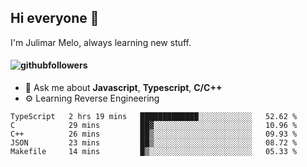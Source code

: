 ## Hi everyone 👋

I'm Julimar Melo, always learning new stuff.

#### ![githubfollowers](https://img.shields.io/github/followers/thamelodev?logo=Github&style=social)

- 💬 Ask me about **Javascript**, **Typescript**, **C/C++**
-  ⚙️ Learning Reverse Engineering

<!--START_SECTION:waka-->
```text
TypeScript   2 hrs 19 mins   █████████████░░░░░░░░░░░░   52.62 % 
C            29 mins         ██▓░░░░░░░░░░░░░░░░░░░░░░   10.96 % 
C++          26 mins         ██▒░░░░░░░░░░░░░░░░░░░░░░   09.93 % 
JSON         23 mins         ██▒░░░░░░░░░░░░░░░░░░░░░░   08.72 % 
Makefile     14 mins         █▒░░░░░░░░░░░░░░░░░░░░░░░   05.33 % 
```
<!--END_SECTION:waka-->
